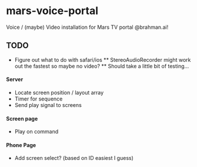 # mars-voice-portal
Voice / (maybe) Video installation for Mars TV portal @brahman.ai!

## TODO

* Figure out what to do with safari/ios
** StereoAudioRecorder might work out the fastest so maybe no video?
** Should take a little bit of testing...

#### Server

* Locate screen position / layout array
* Timer for sequence
* Send play signal to screens

#### Screen page

* Play on command

#### Phone Page

* Add screen select? (based on ID easiest I guess)